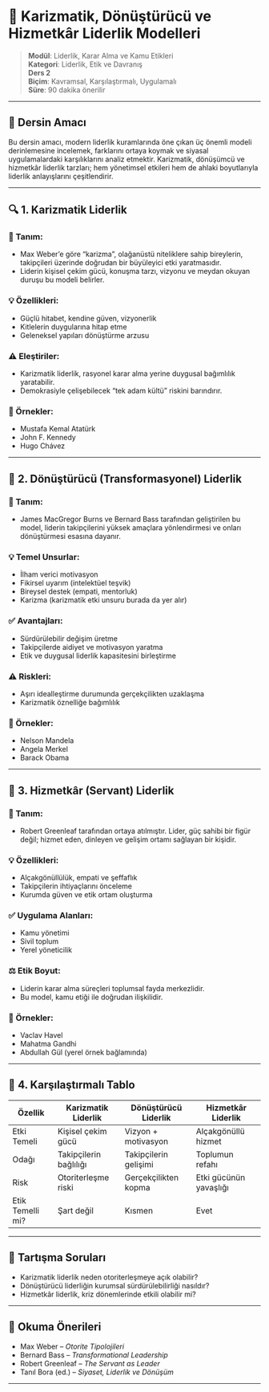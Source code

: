 # 📘 Karizmatik, Dönüştürücü ve Hizmetkâr Liderlik Modelleri

> **Modül**: Liderlik, Karar Alma ve Kamu Etikleri  
> **Kategori**: Liderlik, Etik ve Davranış  
> **Ders 2**  
> **Biçim**: Kavramsal, Karşılaştırmalı, Uygulamalı  
> **Süre**: 90 dakika önerilir

---

## 🎯 Dersin Amacı

Bu dersin amacı, modern liderlik kuramlarında öne çıkan üç önemli modeli derinlemesine incelemek, farklarını ortaya koymak ve siyasal uygulamalardaki karşılıklarını analiz etmektir. Karizmatik, dönüşümcü ve hizmetkâr liderlik tarzları; hem yönetimsel etkileri hem de ahlaki boyutlarıyla liderlik anlayışlarını çeşitlendirir.

---

## 🔍 1. Karizmatik Liderlik

### 📌 Tanım:

- Max Weber’e göre “karizma”, olağanüstü niteliklere sahip bireylerin, takipçileri üzerinde doğrudan bir büyüleyici etki yaratmasıdır.
- Liderin kişisel çekim gücü, konuşma tarzı, vizyonu ve meydan okuyan duruşu bu modeli belirler.

### 💡 Özellikleri:

- Güçlü hitabet, kendine güven, vizyonerlik
- Kitlelerin duygularına hitap etme
- Geleneksel yapıları dönüştürme arzusu

### ⚠️ Eleştiriler:

- Karizmatik liderlik, rasyonel karar alma yerine duygusal bağımlılık yaratabilir.
- Demokrasiyle çelişebilecek “tek adam kültü” riskini barındırır.

### 🧪 Örnekler:

- Mustafa Kemal Atatürk
- John F. Kennedy
- Hugo Chávez

---

## 🔄 2. Dönüştürücü (Transformasyonel) Liderlik

### 📌 Tanım:

- James MacGregor Burns ve Bernard Bass tarafından geliştirilen bu model, liderin takipçilerini yüksek amaçlara yönlendirmesi ve onları dönüştürmesi esasına dayanır.

### 💡 Temel Unsurlar:

- İlham verici motivasyon
- Fikirsel uyarım (intelektüel teşvik)
- Bireysel destek (empati, mentorluk)
- Karizma (karizmatik etki unsuru burada da yer alır)

### ✅ Avantajları:

- Sürdürülebilir değişim üretme
- Takipçilerde aidiyet ve motivasyon yaratma
- Etik ve duygusal liderlik kapasitesini birleştirme

### ⚠️ Riskleri:

- Aşırı idealleştirme durumunda gerçekçilikten uzaklaşma
- Karizmatik öznelliğe bağımlılık

### 🧪 Örnekler:

- Nelson Mandela
- Angela Merkel
- Barack Obama

---

## 🙌 3. Hizmetkâr (Servant) Liderlik

### 📌 Tanım:

- Robert Greenleaf tarafından ortaya atılmıştır. Lider, güç sahibi bir figür değil; hizmet eden, dinleyen ve gelişim ortamı sağlayan bir kişidir.

### 💡 Özellikleri:

- Alçakgönüllülük, empati ve şeffaflık
- Takipçilerin ihtiyaçlarını önceleme
- Kurumda güven ve etik ortam oluşturma

### ✅ Uygulama Alanları:

- Kamu yönetimi
- Sivil toplum
- Yerel yöneticilik

### ⚖️ Etik Boyut:

- Liderin karar alma süreçleri toplumsal fayda merkezlidir.
- Bu model, kamu etiği ile doğrudan ilişkilidir.

### 🧪 Örnekler:

- Vaclav Havel
- Mahatma Gandhi
- Abdullah Gül (yerel örnek bağlamında)

---

## 🧠 4. Karşılaştırmalı Tablo

| Özellik          | Karizmatik Liderlik    | Dönüştürücü Liderlik  | Hizmetkâr Liderlik     |
| ---------------- | ---------------------- | --------------------- | ---------------------- |
| Etki Temeli      | Kişisel çekim gücü     | Vizyon + motivasyon   | Alçakgönüllü hizmet    |
| Odağı            | Takipçilerin bağlılığı | Takipçilerin gelişimi | Toplumun refahı        |
| Risk             | Otoriterleşme riski    | Gerçekçilikten kopma  | Etki gücünün yavaşlığı |
| Etik Temelli mi? | Şart değil             | Kısmen                | Evet                   |

---

## 🎯 Tartışma Soruları

- Karizmatik liderlik neden otoriterleşmeye açık olabilir?
- Dönüştürücü liderliğin kurumsal sürdürülebilirliği nasıldır?
- Hizmetkâr liderlik, kriz dönemlerinde etkili olabilir mi?

---

## 📖 Okuma Önerileri

- Max Weber – _Otorite Tipolojileri_
- Bernard Bass – _Transformational Leadership_
- Robert Greenleaf – _The Servant as Leader_
- Tanıl Bora (ed.) – _Siyaset, Liderlik ve Dönüşüm_

---
